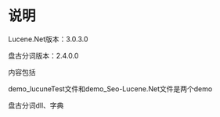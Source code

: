 # 说明
Lucene.Net版本：3.0.3.0

盘古分词版本：2.4.0.0

内容包括

demo_lucuneTest文件和demo_Seo-Lucene.Net文件是两个demo

盘古分词dll、字典



